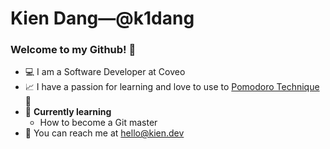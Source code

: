 ﻿# Kien Dang—@k1dang

### Welcome to my Github! 👋

- 💻 I am a Software Developer at Coveo
- 📈 I have a passion for learning and love to use to [Pomodoro Technique](https://kiendang.me/tags/pomodoro) 🍅
- 🌱 **Currently learning**
    - How to become a Git master
- 📮 You can reach me at [hello@kien.dev](mailto:hello@kien.dev)


